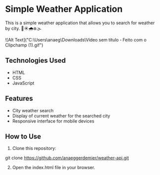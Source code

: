 # Simple Weather Application

This is a simple weather application that allows you to search for weather by city. 🌈☀️🌧️❄️🌫️ 

![Alt Text]("C:\Users\anaeg\Downloads\Vídeo sem título ‐ Feito com o Clipchamp (1).gif")


## Technologies Used

- HTML
- CSS
- JavaScript

## Features

- City weather search
- Display of current weather for the searched city
- Responsive interface for mobile devices

## How to Use

1. Clone this repository:

git clone https://github.com/anaeggerdemier/weather-api.git

2. Open the index.html file in your browser.
